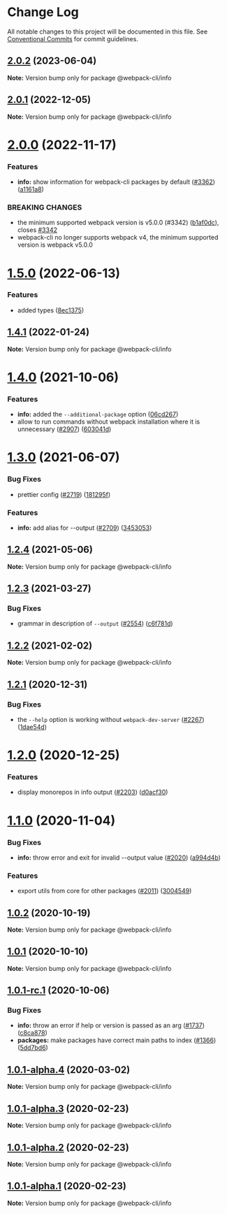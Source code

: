 # Change Log

All notable changes to this project will be documented in this file.
See [Conventional Commits](https://conventionalcommits.org) for commit guidelines.

## [2.0.2](https://github.com/webpack/webpack-cli/compare/@webpack-cli/info@2.0.1...@webpack-cli/info@2.0.2) (2023-06-04)

**Note:** Version bump only for package @webpack-cli/info

## [2.0.1](https://github.com/webpack/webpack-cli/compare/@webpack-cli/info@2.0.0...@webpack-cli/info@2.0.1) (2022-12-05)

**Note:** Version bump only for package @webpack-cli/info

# [2.0.0](https://github.com/webpack/webpack-cli/compare/@webpack-cli/info@1.5.0...@webpack-cli/info@2.0.0) (2022-11-17)

### Features

- **info:** show information for webpack-cli packages by default ([#3362](https://github.com/webpack/webpack-cli/issues/3362)) ([a1161a8](https://github.com/webpack/webpack-cli/commit/a1161a83d1c8be942ebd2fc93c20e463db38f632))

### BREAKING CHANGES

- the minimum supported webpack version is v5.0.0 (#3342) ([b1af0dc](https://github.com/webpack/webpack-cli/commit/b1af0dc7ebcdf746bc37889e4c1f978c65acc4a5)), closes [#3342](https://github.com/webpack/webpack-cli/issues/3342)
- webpack-cli no longer supports webpack v4, the minimum supported version is webpack v5.0.0

# [1.5.0](https://github.com/webpack/webpack-cli/compare/@webpack-cli/info@1.4.1...@webpack-cli/info@1.5.0) (2022-06-13)

### Features

- added types ([8ec1375](https://github.com/webpack/webpack-cli/commit/8ec1375092a6f9676e82fa4231dd88b1016c2302))

## [1.4.1](https://github.com/webpack/webpack-cli/compare/@webpack-cli/info@1.4.0...@webpack-cli/info@1.4.1) (2022-01-24)

**Note:** Version bump only for package @webpack-cli/info

# [1.4.0](https://github.com/webpack/webpack-cli/compare/@webpack-cli/info@1.3.0...@webpack-cli/info@1.4.0) (2021-10-06)

### Features

- **info:** added the `--additional-package` option ([06cd267](https://github.com/webpack/webpack-cli/commit/06cd267663955f64b70685c604105d051ffd6beb))
- allow to run commands without webpack installation where it is unnecessary ([#2907](https://github.com/webpack/webpack-cli/issues/2907)) ([603041d](https://github.com/webpack/webpack-cli/commit/603041d7e6a9b764bd79d1a8effd22a3e0f019cb))

# [1.3.0](https://github.com/webpack/webpack-cli/compare/@webpack-cli/info@1.2.4...@webpack-cli/info@1.3.0) (2021-06-07)

### Bug Fixes

- prettier config ([#2719](https://github.com/webpack/webpack-cli/issues/2719)) ([181295f](https://github.com/webpack/webpack-cli/commit/181295fb1b1973c201c221813562219d85b845ae))

### Features

- **info:** add alias for --output ([#2709](https://github.com/webpack/webpack-cli/issues/2709)) ([3453053](https://github.com/webpack/webpack-cli/commit/34530530f99750a5efc382293127753f05fc8064))

## [1.2.4](https://github.com/webpack/webpack-cli/compare/@webpack-cli/info@1.2.3...@webpack-cli/info@1.2.4) (2021-05-06)

**Note:** Version bump only for package @webpack-cli/info

## [1.2.3](https://github.com/webpack/webpack-cli/compare/@webpack-cli/info@1.2.2...@webpack-cli/info@1.2.3) (2021-03-27)

### Bug Fixes

- grammar in description of `--output` ([#2554](https://github.com/webpack/webpack-cli/issues/2554)) ([c6f781d](https://github.com/webpack/webpack-cli/commit/c6f781d741da3b07b25756c053427e5c358ad14f))

## [1.2.2](https://github.com/webpack/webpack-cli/compare/@webpack-cli/info@1.2.1...@webpack-cli/info@1.2.2) (2021-02-02)

**Note:** Version bump only for package @webpack-cli/info

## [1.2.1](https://github.com/webpack/webpack-cli/compare/@webpack-cli/info@1.2.0...@webpack-cli/info@1.2.1) (2020-12-31)

### Bug Fixes

- the `--help` option is working without `webpack-dev-server` ([#2267](https://github.com/webpack/webpack-cli/issues/2267)) ([1dae54d](https://github.com/webpack/webpack-cli/commit/1dae54da94d3220437b9257efe512447023de1d3))

# [1.2.0](https://github.com/webpack/webpack-cli/compare/@webpack-cli/info@1.1.0...@webpack-cli/info@1.2.0) (2020-12-25)

### Features

- display monorepos in info output ([#2203](https://github.com/webpack/webpack-cli/issues/2203)) ([d0acf30](https://github.com/webpack/webpack-cli/commit/d0acf3072edd8182c95e37997ac91789da899d66))

# [1.1.0](https://github.com/webpack/webpack-cli/compare/@webpack-cli/info@1.0.2...@webpack-cli/info@1.1.0) (2020-11-04)

### Bug Fixes

- **info:** throw error and exit for invalid --output value ([#2020](https://github.com/webpack/webpack-cli/issues/2020)) ([a994d4b](https://github.com/webpack/webpack-cli/commit/a994d4b52a99b3b77d25aac88f741e036a1c44ec))

### Features

- export utils from core for other packages ([#2011](https://github.com/webpack/webpack-cli/issues/2011)) ([3004549](https://github.com/webpack/webpack-cli/commit/3004549c06b3fe00708d8e1eecf42419e0f72f66))

## [1.0.2](https://github.com/webpack/webpack-cli/compare/@webpack-cli/info@1.0.1...@webpack-cli/info@1.0.2) (2020-10-19)

**Note:** Version bump only for package @webpack-cli/info

## [1.0.1](https://github.com/webpack/webpack-cli/compare/@webpack-cli/info@1.0.1-rc.1...@webpack-cli/info@1.0.1) (2020-10-10)

**Note:** Version bump only for package @webpack-cli/info

## [1.0.1-rc.1](https://github.com/webpack/webpack-cli/compare/@webpack-cli/info@1.0.1-alpha.4...@webpack-cli/info@1.0.1-rc.1) (2020-10-06)

### Bug Fixes

- **info:** throw an error if help or version is passed as an arg ([#1737](https://github.com/webpack/webpack-cli/issues/1737)) ([c8ca878](https://github.com/webpack/webpack-cli/commit/c8ca87858b81e0c23e161d227558d2f0aeac003a))
- **packages:** make packages have correct main paths to index ([#1366](https://github.com/webpack/webpack-cli/issues/1366)) ([5dd7bd6](https://github.com/webpack/webpack-cli/commit/5dd7bd62046568481996e48328b15a335557f8ae))

## [1.0.1-alpha.4](https://github.com/ematipico/webpack-cli/compare/@webpack-cli/info@1.0.1-alpha.3...@webpack-cli/info@1.0.1-alpha.4) (2020-03-02)

**Note:** Version bump only for package @webpack-cli/info

## [1.0.1-alpha.3](https://github.com/ematipico/webpack-cli/compare/@webpack-cli/info@1.0.1-alpha.2...@webpack-cli/info@1.0.1-alpha.3) (2020-02-23)

**Note:** Version bump only for package @webpack-cli/info

## [1.0.1-alpha.2](https://github.com/webpack/webpack-cli/compare/@webpack-cli/info@1.0.1-alpha.1...@webpack-cli/info@1.0.1-alpha.2) (2020-02-23)

**Note:** Version bump only for package @webpack-cli/info

## [1.0.1-alpha.1](https://github.com/webpack/webpack-cli/compare/@webpack-cli/info@1.0.1-alpha.0...@webpack-cli/info@1.0.1-alpha.1) (2020-02-23)

**Note:** Version bump only for package @webpack-cli/info
